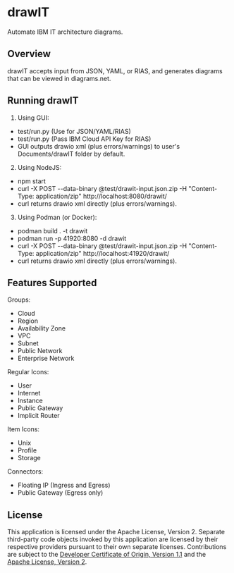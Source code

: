 # drawIT
Automate IBM IT architecture diagrams.

## Overview

drawIT accepts input from JSON, YAML, or RIAS, and generates diagrams that can be viewed in diagrams.net.

## Running drawIT

1. Using GUI:
- test/run.py  (Use for JSON/YAML/RIAS) 
- test/run.py <key>  (Pass IBM Cloud API Key for RIAS)
- GUI outputs drawio xml (plus errors/warnings) to user's Documents/drawIT folder by default.
2. Using NodeJS: 
- npm start 
- curl -X POST --data-binary @test/drawit-input.json.zip -H "Content-Type: application/zip" http://localhost:8080/drawit/<identifier>
- curl returns drawio xml directly (plus errors/warnings).
3. Using Podman (or Docker):
- podman build . -t drawit
- podman run -p 41920:8080 -d drawit
- curl -X POST --data-binary @test/drawit-input.json.zip -H "Content-Type: application/zip" http://localhost:41920/drawit/<identifier>
- curl returns drawio xml directly (plus errors/warnings).

<!--
![drawIT Flow](/images/drawitFlow.png "DrawIT Flow")

## RIAS Steps

1. Create API Key if not already created:
- Login to [IBM Cloud Portal](https://cloud.ibm.com/).
- Go to **Manage** and select **Access (IAM)**.
- Go to **API keys** and select **Create an IBM Cloud API key**.
- Copy the API Key.
2. Convert RIAS to drawio file(s):
- Start **Draw IT** application.
- Copy API Key into **API Key** field.
- (Optional) Copy Account ID into **Account ID** field.
- Leave **YAML File** blank.
- Use default directory or click **Select Directory** to change directory.
- Select **Region**.
- Select **Detail Level**.
- Select **Diagram Type**.
- Select **File Organization**.
- Select **Generate**.
3. View in diagrams.net:
- Install and start [diagrams.net application]
(https://github.com/IBM/it-architecture-diagrams/releases).
- Click **Open Existing Diagram** and select a diagrams.net file.
-->

## Features Supported

Groups:
- Cloud
- Region
- Availability Zone
- VPC
- Subnet
- Public Network
- Enterprise Network

Regular Icons:
- User
- Internet
- Instance
- Public Gateway
- Implicit Router

Item Icons:
- Unix
- Profile
- Storage

Connectors:
- Floating IP (Ingress and Egress)
- Public Gateway (Egress only)

## License

This application is licensed under the Apache License, Version 2.  Separate third-party code objects invoked by this application are licensed by their respective providers pursuant to their own separate licenses.  Contributions are subject to the [Developer Certificate of Origin, Version 1.1](https://developercertificate.org/) and the [Apache License, Version 2](https://www.apache.org/licenses/LICENSE-2.0.txt).

